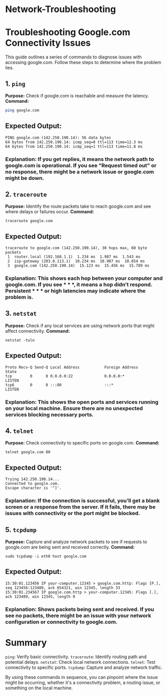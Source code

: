 # Network-Troubleshooting

# Troubleshooting Google.com Connectivity Issues

This guide outlines a series of commands to diagnose issues with accessing google.com. Follow these steps to determine where the problem lies.

## 1. `ping`
**Purpose:** Check if google.com is reachable and measure the latency.  
**Command:**
```bash
ping google.com
```

## Expected Output:

```
PING google.com (142.250.190.14): 56 data bytes
64 bytes from 142.250.190.14: icmp_seq=0 ttl=113 time=12.3 ms
64 bytes from 142.250.190.14: icmp_seq=1 ttl=113 time=11.8 ms
```

### Explanation: If you get replies, it means the network path to google.com is operational. If you see "Request timed out" or no response, there might be a network issue or google.com might be down.

## 2. `traceroute`
**Purpose:** Identify the route packets take to reach google.com and see where delays or failures occur.
**Command:**

`traceroute google.com`

## Expected Output:
```
traceroute to google.com (142.250.190.14), 30 hops max, 60 byte packets
 1  router.local (192.168.1.1)  1.234 ms  1.987 ms  1.543 ms
 2  isp-gateway (203.0.113.1)  10.234 ms  10.987 ms  10.654 ms
 3  google.com (142.250.190.14)  15.123 ms  15.456 ms  15.789 ms
```

### Explanation: This shows each hop between your computer and google.com. If you see * * *, it means a hop didn’t respond. Persistent * * * or high latencies may indicate where the problem is.

## 3. `netstat`
**Purpose:** Check if any local services are using network ports that might affect connectivity.
**Command:**

`netstat -tuln`  

## Expected Output:

```
Proto Recv-Q Send-Q Local Address           Foreign Address         State
tcp        0      0 0.0.0.0:22              0.0.0.0:*               LISTEN
tcp6       0      0 :::80                   :::*                    LISTEN
```

### Explanation: This shows the open ports and services running on your local machine. Ensure there are no unexpected services blocking necessary ports.

## 4. `telnet`
**Purpose:** Check connectivity to specific ports on google.com.
**Command:**

`telnet google.com 80`

## Expected Output:
```
Trying 142.250.190.14...
Connected to google.com.
Escape character is '^]'.
```

### Explanation: If the connection is successful, you’ll get a blank screen or a response from the server. If it fails, there may be issues with connectivity or the port might be blocked.

## 5. `tcpdump`
**Purpose:** Capture and analyze network packets to see if requests to google.com are being sent and received correctly.
**Command:**

`sudo tcpdump -i eth0 host google.com`

## Expected Output:
```
15:30:01.123456 IP your-computer.12345 > google.com.http: Flags [P.], seq 123456:123489, ack 654321, win 12345, length 33
15:30:01.234567 IP google.com.http > your-computer.12345: Flags [.], ack 123489, win 12345, length 0
```

### Explanation: Shows packets being sent and received. If you see no packets, there might be an issue with your network configuration or connectivity to google.com.

# Summary
`ping`: Verify basic connectivity.
`traceroute`: Identify routing path and potential delays.
`netstat`: Check local network connections.
`telnet`: Test connectivity to specific ports.
`tcpdump`: Capture and analyze network traffic.

By using these commands in sequence, you can pinpoint where the issue might be occurring, whether it's a connectivity problem, a routing issue, or something on the local machine.

